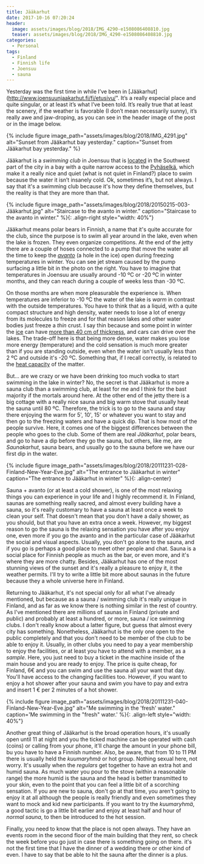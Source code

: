 ```yaml
---
title: Jääkarhut
date: 2017-10-16 07:20:24
header:
  image: assets/images/blog/2018/IMG_4290-e1508086408810.jpg
  teaser: assets/images/blog/2018/IMG_4290-e1508086408810.jpg
categories:
  - Personal
tags:
  - Finland
  - Finnish life
  - Joensuu
  - sauna
---
```

Yesterday was the first time in while I’ve been in [Jääkarhut](http://www.joensuunjaakarhut.fi/fi/etusivu/". It’s a really especial place and quite singular, or at least it’s what I’ve been told. It’s really true that at least the scenery, if the weather is favorable (I don’t mean necessarily sunny), it’s really awe and jaw-droping, as you can see in the header image of the post or in the image below.

{% include figure image_path="assets/images/blog/2018/IMG_4291.jpg" alt="Sunset from Jääkarhut bay yesterday." caption="Sunset from Jääkarhut bay yesterday." %}

Jääkarhut is a *swimming club* in Joensuu that is [located](https://www.google.fi/maps/place/Joensuun+J%C3%A4%C3%A4karhut+ry/@62.5797329,29.7637943,14.97z/data=!4m5!3m4!1s0x0:0xa32089923303b540!8m2!3d62.5808783!4d29.7652566?hl=en) in the Southwest part of the city in a bay with a quite narrow access to the [Pyhäselkä](http://https://en.wikipedia.org/wiki/Lake_Pyhäselkä), which make it a really nice and quiet (what is not quiet in Finland?) place to swim because the water it isn’t insanely cold. Ok, sometimes it’s, but not always. I say that it's a swimming club because it's how they define themselves, but the reality is that they are more than that.

{% include figure image_path="assets/images/blog/2018/20150215-003-Jääkarhut.jpg" alt="Staircase to the avanto in winter." caption="Staircase to the avanto in winter." %}{: .align-right style="width: 40%"}


Jääkarhut means polar bears in Finnish, a name that it's quite accurate for the club, since the purpose is to swim all year around in the lake, even when the lake is frozen. They even organize competitions. At the end of the jetty there are a couple of hoses connected to a pump that move the water all the time to keep the *[avanto](https://fi.wikipedia.org/wiki/Avanto)* (a hole in the ice) open during freezing temperatures in winter. You can see jet stream caused by the pump surfacing a little bit in the photo on the right. You have to imagine that temperatures in Joensuu are usually around -10 ºC or -20 ºC in winter months, and they can reach during a couple of weeks less than -30 ºC.

On those months are when more pleasurable the experience is. When temperatures are inferior to -10 ºC the water of the lake is *warm* in contrast with the outside temperatures. You have to think that as a liquid, with a quite compact structure and high density, water needs to lose a lot of energy from its molecules to freeze and for that reason lakes and other water bodies just freeze a *thin* crust. I say thin because and some point in winter the [ice](http://finlandnaturally.com/seasons/winter/finlands-frozen-lakes/) can have [more than 40 cm of thickness](https://en.wikipedia.org/wiki/Ice_road#Finland), and cars can drive over the lakes. The trade-off here is that being more dense, water makes you lose more energy (temperature) and the cold sensation is much more greater than if you are standing outside, even when the water isn't usually less than 2 ºC and outside it's -20 ºC. Something that, if I recall correctly, is related to the [heat capacity](https://en.wikipedia.org/wiki/Heat_capacity) of the matter.

But… are we crazy or we have been drinking too much vodka to start swimming in the lake in winter? No, the secret is that Jääkarhut is more a sauna club than a swimming club, at least for me and I think for the bast majority if the mortals around here. At the other end of the jetty there is a big cottage with a really nice sauna and big warm stove that usually heat the sauna until 80 ºC. Therefore, the trick is to go to the sauna and stay there enjoying the warm for 5', 10', 15' or whatever you want to stay and then go to the freezing waters and have a quick dip. That is how most of the people survive. Here, it comes one of the biggest differences between the people who goes to the club. Some of them are real *Jääkarhut*, polar bears, and go to have a dip before they go the sauna, but others, like me, are *Saunakarhut*, sauna bears, and usually go to the sauna before we have our first dip in the water.

{% include figure image_path="assets/images/blog/2018/20111231-028-Finland-New-Year-Eve.jpg" alt="The entrance to Jääkarhut in winter" caption="The entrance to Jääkarhut in winter" %}{: .align-center}

Sauna + avanto (or at least a cold shower), is one of the most relaxing things you can experience in your life and I highly recommend it. In Finland, saunas are something really sacred, and almost every building have a sauna, so it's really customary to have a sauna at least once a week to clean your self. That doesn't mean that you don't have a daily shower, as you should, but that you have an extra once a week. However, my biggest reason to go the sauna is the relaxing sensation you have after you enjoy one, even more if you go the avanto and in the particular case of Jääkarhut the social and visual aspects. Usually, you don't go alone to the sauna, and if you go is perhaps a good place to meet other people and chat. Sauna is a social place for Finnish people as much as the bar, or even more, and it's where they are more chatty. Besides, Jääkarhut has one of the most stunning views of the sunset and it's really a pleasure to enjoy it, it the weather permits. I'll try to write a little bit more about saunas in the future because they a whole universe here in Finland.

Returning to Jääkarhut, it's not special only for all what I've already mentioned, but because as a sauna / swimming club it's really unique in Finland, and as far as we know there is nothing similar in the rest of country. As I've mentioned there are millions of saunas in Finland (private and public) and probably at least a hundred, or more, sauna / ice swimming clubs. I don't really know about a latter figure, but guess that almost every city has something. Nonetheless, Jääkarhut is the only one open to the public completely and that you don't need to be member of the club to be able to enjoy it. Usually, in other clubs you need to pay a year membership to enjoy the facilities, or at least you have to attend with a member, as a _sample_. Here, you just need to buy a ticket in the machine inside of the main house and you are ready to enjoy. The price is quite cheap, for Finland, 6€ and you can swim and use the sauna all your want that day. You'll  have access to the changing facilities too.  However, if you want to enjoy a hot shower after your sauna and swim you have to pay and extra and insert 1 € per 2 minutes of a hot shower.

{% include figure image_path="assets/images/blog/2018/20111231-040-Finland-New-Year-Eve.jpg" alt="Me swimming in the 'fresh' water." caption='Me swimming in the "fresh" water.' %}{: .align-left style="width: 40%"}

Another great thing of Jääkarhut is the broad operation hours, it's usually open until 11 at night and you the ticked machine can be operated with cash (coins) or calling from your phone, it'll charge the amount in your phone bill, bu you have to have a Finnish number. Also, be aware, that from 10 to 11 PM there is usually held the _kuumaryhmä_ or hot group. Nothing sexual here, not worry. It's usually when the _regulars_ get together to have an extra hot and humid sauna. As much water you pour to the stove (within a reasonable range) the more humid is the sauna and the head is better transmitted to your skin, even to the point that you can feel a little bit of a scorching sensation. If you are new to sauna, don't go at that time, you aren't going to enjoy it at all although the people is really friendly and even sometimes they want to mock and kid new participants. If you want to try the _kuumaryhmä_, a good tactic is go a little bit earlier and enjoy at least half and hour of _normal sauna_, to then be introduced to the hot session.

Finally, you need to know that the place is not open always. They have an events room in the second floor of the main building that they rent, so check the week before you go just in case there is something going on there. it's not the first time that I have the dinner of a wedding there or other kind of even. I have to say that be able to hit the sauna after the dinner is a plus.
